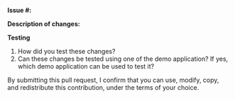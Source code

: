 **Issue #:**

**Description of changes:**

**Testing**

1. How did you test these changes?
2. Can these changes be tested using one of the demo application? If yes, which demo application can be used to test it?

By submitting this pull request, I confirm that you can use, modify, copy, and redistribute this contribution, under the terms of your choice.